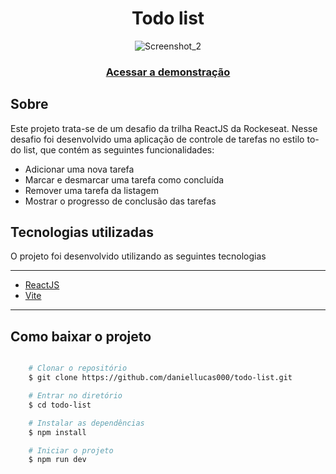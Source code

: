 <h1 align="center">Todo list</h1>

<div align="center">

  ![Screenshot_2](https://user-images.githubusercontent.com/89029213/232260966-61894186-9d70-4ea6-a86e-479a1ac21483.png)
  
</div>

<h3 align="center">
    <a href="https://todo-list-eta-self.vercel.app/">Acessar a demonstração</a>
<h3 >

<h2>Sobre</h2>
<p align="left">Este projeto trata-se de um desafio da trilha ReactJS da Rockeseat. Nesse desafio foi desenvolvido uma aplicação de controle de tarefas no estilo to-do list, que contém as seguintes funcionalidades:</p>

- Adicionar uma nova tarefa
- Marcar e desmarcar uma tarefa como concluída
- Remover uma tarefa da listagem
- Mostrar o progresso de conclusão das tarefas

<h2>Tecnologias utilizadas</h2>

<p>O projeto foi desenvolvido utilizando as seguintes tecnologias<p/>

---

- [ReactJS](https://reactjs.org)
- [Vite](https://vitejs.dev/)

---

<h2>Como baixar o projeto</h2>

```bash

    # Clonar o repositório
    $ git clone https://github.com/daniellucas000/todo-list.git

    # Entrar no diretório
    $ cd todo-list

    # Instalar as dependências
    $ npm install

    # Iniciar o projeto
    $ npm run dev
```
